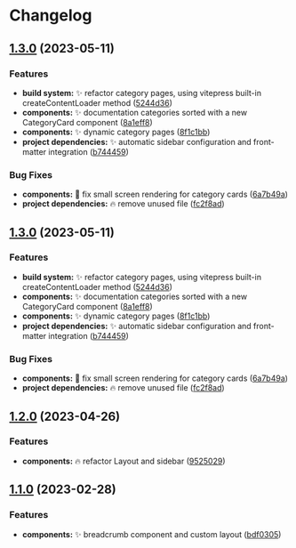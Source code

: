 # Changelog

## [1.3.0](https://github.com/isorna/dropcommander/compare/v1.2.0...v1.3.0) (2023-05-11)


### Features

* **build system:** :sparkles: refactor category pages, using vitepress built-in createContentLoader method ([5244d36](https://github.com/isorna/dropcommander/commit/5244d363e8a20a6dc295ca5136a9857b0a80ec80))
* **components:** :sparkles: documentation categories sorted with a new CategoryCard component ([8a1eff8](https://github.com/isorna/dropcommander/commit/8a1eff87f723a908afacfbeea96af4f3484dadac))
* **components:** :sparkles: dynamic category pages ([8f1c1bb](https://github.com/isorna/dropcommander/commit/8f1c1bb5659db5e85e83dc8d40f025105f223365))
* **project dependencies:** :sparkles: automatic sidebar configuration and front-matter integration ([b744459](https://github.com/isorna/dropcommander/commit/b7444590aa5f4544264fb10b9f14a824944b9349))


### Bug Fixes

* **components:** :lipstick: fix small screen rendering for category cards ([6a7b49a](https://github.com/isorna/dropcommander/commit/6a7b49a6af476c55ea153c8b614df38ed10e2ca6))
* **project dependencies:** :fire: remove unused file ([fc2f8ad](https://github.com/isorna/dropcommander/commit/fc2f8adcaa56083189a53f0897330a2d25c693e7))

## [1.3.0](https://github.com/isorna/dropcommander/compare/v1.2.0...v1.3.0) (2023-05-11)


### Features

* **build system:** :sparkles: refactor category pages, using vitepress built-in createContentLoader method ([5244d36](https://github.com/isorna/dropcommander/commit/5244d363e8a20a6dc295ca5136a9857b0a80ec80))
* **components:** :sparkles: documentation categories sorted with a new CategoryCard component ([8a1eff8](https://github.com/isorna/dropcommander/commit/8a1eff87f723a908afacfbeea96af4f3484dadac))
* **components:** :sparkles: dynamic category pages ([8f1c1bb](https://github.com/isorna/dropcommander/commit/8f1c1bb5659db5e85e83dc8d40f025105f223365))
* **project dependencies:** :sparkles: automatic sidebar configuration and front-matter integration ([b744459](https://github.com/isorna/dropcommander/commit/b7444590aa5f4544264fb10b9f14a824944b9349))


### Bug Fixes

* **components:** :lipstick: fix small screen rendering for category cards ([6a7b49a](https://github.com/isorna/dropcommander/commit/6a7b49a6af476c55ea153c8b614df38ed10e2ca6))
* **project dependencies:** :fire: remove unused file ([fc2f8ad](https://github.com/isorna/dropcommander/commit/fc2f8adcaa56083189a53f0897330a2d25c693e7))

## [1.2.0](https://github.com/isorna/dropcommander/compare/v1.1.0...v1.2.0) (2023-04-26)


### Features

* **components:** :fire: refactor Layout and sidebar ([9525029](https://github.com/isorna/dropcommander/commit/95250291dbb930ffa577da3dc10307ce2e8bed2e))

## [1.1.0](https://github.com/isorna/dropcommander/compare/v1.0.0...v1.1.0) (2023-02-28)


### Features

* **components:** :sparkles: breadcrumb component and custom layout ([bdf0305](https://github.com/isorna/dropcommander/commit/bdf030570e47d770377415ccc20e30ae0a888e8f))
